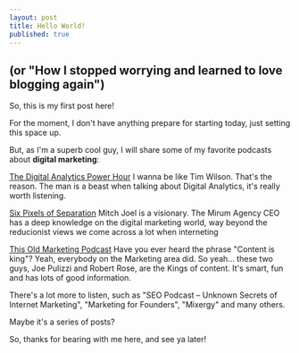 ```yaml
---
layout: post
title: Hello World!
published: true
---
```

## (or "How I stopped worrying and learned to love blogging again")



So, this is my first post here!

For the moment, I don't have anything prepare for starting today, just setting this space up.

But, as I'm a superb cool guy, I will share some of my favorite podcasts about **digital marketing**:

[The Digital Analytics Power Hour](http://analyticsdemystified.com/blog/tim-wilson/)
I wanna be like Tim Wilson. That's the reason. The man is a beast when talking about Digital Analytics, it's really worth listening.

[Six Pixels of Separation](http://sixpixels.mirumagency.com/podcast/)
Mitch Joel is a visionary. The Mirum Agency CEO has a deep knowledge on the digital marketing world, way beyond the reducionist views we come across a lot when interneting

[This Old Marketing Podcast](http://contentmarketinginstitute.com/pnr-with-this-old-marketing-podcast/)
Have you ever heard the phrase "Content is king"? Yeah, everybody on the Marketing area did. So yeah... these two guys, Joe Pulizzi and Robert Rose, are the Kings of content. It's smart, fun and has lots of good information.

There's a lot more to listen, such as "SEO Podcast – Unknown Secrets of Internet Marketing", "Marketing for Founders", "Mixergy" and many others.

Maybe it's a series of posts?

So, thanks for bearing with me here, and see ya later!
